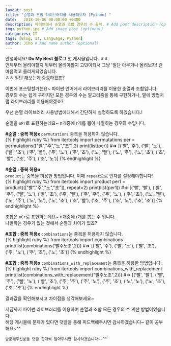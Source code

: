 ```yaml
---
layout: post
title: "순열과 조합 라이브러리를 사용해보자 [Python] "
date:   2018-10-06 00:00:00 +0300
description: 파이썬에서 순열과 조합 경우의 수 출력. # Add post description (optional)
img: python.jpg # Add image post (optional)
categories: IT
tags: [Blog, IT, Language, Python]
author: Jiho # Add name author (optional)
---
```

안녕하세요! **Do My Best 블로그** 첫 게시물입니다. ㅎㅎ  
언제부터 올려야할지 뭐부터 올려야할지 고민이되서 그냥 '일단 아무거나 올려보자!'란 마음먹고 올리게되었습니다.  
ㅎㅎ 일단 해보는게 중요하겠죠?

이번에 포스팅할거는요~ 파이썬 언어에서 라이브러리를 이용한 순열과 조합입니다.   
경우의 수는 쉽게 구하지만 모든 경우의 수는 알고리즘을 통해 구현하거나, 밑에 방법처럼 라이브러리를 이용해야겠죠? 

우선 순열 라이브러리 사용방법에대해서 간단하게 설명하도록 하겠습니다.!

순열을 `nPr`로 표현하는데요~ n개중에 r개를 뽑아 나열하는 경우의 수입니다.  

**#순열 : 중복 허용x**
`permutations` 중복을 허용하지 않습니다.  
{% highlight ruby %}
from itertools import permutations
per = permutations(["빨","주","노","초"],2)
print(list(per))
#=> [('빨', '주'), ('빨', '노'), ('빨', '초'), ('주', '빨'), ('주', '노'), ('주', '초'), ('노', '빨'), ('노', '주'), ('노', '초'), ('초', '빨'), ('초', '주'), ('초', '노')]
{% endhighlight %}

**#순열 : 중복 허용o**  
`product`는 중복을 허용한 방법입니다. 이때 `repeat`으로 인자를 설정해야합니다!  
{% highlight ruby %}
from itertools import product
per1 = product((["빨","주","노","초"]), repeat=2)
print(list(per1))
#=> [('빨', '빨'), ('빨', '주'), ('빨', '노'), ('빨', '초'), ('주', '빨'), ('주', '주'), ('주', '노'), ('주', '초'), ('노', '빨'), ('노', '주'), ('노', '노'), ('노', '초'), ('초', '빨'), ('초', '주'), ('초', '노'), ('초', '초')]
{% endhighlight %}

조합은 `nCr`로 표현하는데요~ n개중에 r개를 뽑는 수 입니다.  
나열하는 경우가 없는 것에서 순열과 차이가 있죠?  

**#조합 : 중복 허용x**
`combinations`는 중복을 허용하지 않습니다.  
{% highlight ruby %}
from itertools import combinations
print(list(combinations('빨주노초',2)))
#=> [('빨', '주'), ('빨', '노'), ('빨', '초'), ('주', '노'), ('주', '초'), ('노', '초')]
{% endhighlight %}

**#조합 : 중복 허용o**
`combinations_with_replacement`는 중복을 허용한 방법입니다.  
{% highlight ruby %}
from itertools import combinations_with_replacement
print(list(combinations_with_replacement("빨주노초",2)))
#=> [('빨', '빨'), ('빨', '주'), ('빨', '노'), ('빨', '초'), ('주', '주'), ('주', '노'), ('주', '초'), ('노', '노'), ('노', '초'), ('초', '초')]
{% endhighlight %}

결과값을 확인해보시고 차이점을 생각해보세요~

지금까지 파이썬 라이브러리를 이용하여 순열과 조합 모든 경우의 수 계산 방법이었습니다.   
해당 게시물에 문제가 있다면 댓글을 통해 피드백해주시면 감사하겠습니다~ 같이 공부해요~^^

`방문해주신분들 댓글 한개씩 달아주시면 감사하겠습니다~~^^`